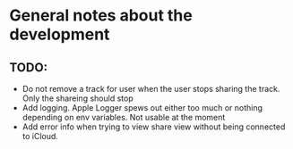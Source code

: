 #  General notes about the development

## TODO:

- Do not remove a track for user when the user stops sharing the track. Only the shareing should stop
- Add logging. Apple Logger spews out either too much or nothing depending on env variables. Not usable at the moment
- Add error info when trying to view share view without being connected to iCloud.
